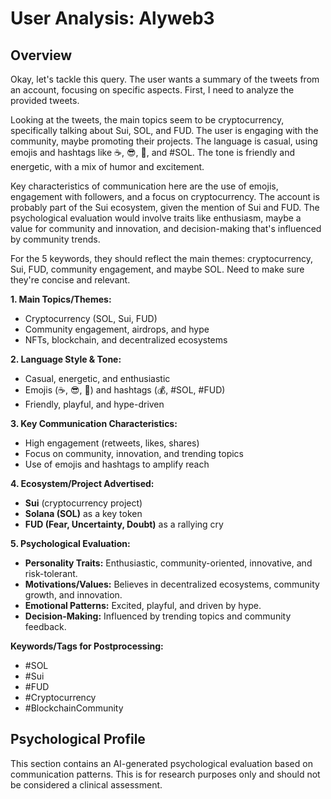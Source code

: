 # User Analysis: Alyweb3

## Overview

<think>
Okay, let's tackle this query. The user wants a summary of the tweets from an account, focusing on specific aspects. First, I need to analyze the provided tweets.

Looking at the tweets, the main topics seem to be cryptocurrency, specifically talking about Sui, SOL, and FUD. The user is engaging with the community, maybe promoting their projects. The language is casual, using emojis and hashtags like ☕️, 😎, 💫, and #SOL. The tone is friendly and energetic, with a mix of humor and excitement.

Key characteristics of communication here are the use of emojis, engagement with followers, and a focus on cryptocurrency. The account is probably part of the Sui ecosystem, given the mention of Sui and FUD. The psychological evaluation would involve traits like enthusiasm, maybe a value for community and innovation, and decision-making that's influenced by community trends.

For the 5 keywords, they should reflect the main themes: cryptocurrency, Sui, FUD, community engagement, and maybe SOL. Need to make sure they're concise and relevant.
</think>

**1. Main Topics/Themes:**  
- Cryptocurrency (SOL, Sui, FUD)  
- Community engagement, airdrops, and hype  
- NFTs, blockchain, and decentralized ecosystems  

**2. Language Style & Tone:**  
- Casual, energetic, and enthusiastic  
- Emojis (☕️, 😎, 💫) and hashtags (💰, #SOL, #FUD)  
- Friendly, playful, and hype-driven  

**3. Key Communication Characteristics:**  
- High engagement (retweets, likes, shares)  
- Focus on community, innovation, and trending topics  
- Use of emojis and hashtags to amplify reach  

**4. Ecosystem/Project Advertised:**  
- **Sui** (cryptocurrency project)  
- **Solana (SOL)** as a key token  
- **FUD (Fear, Uncertainty, Doubt)** as a rallying cry  

**5. Psychological Evaluation:**  
- **Personality Traits:** Enthusiastic, community-oriented, innovative, and risk-tolerant.  
- **Motivations/Values:** Believes in decentralized ecosystems, community growth, and innovation.  
- **Emotional Patterns:** Excited, playful, and driven by hype.  
- **Decision-Making:** Influenced by trending topics and community feedback.  

**Keywords/Tags for Postprocessing:**  
- #SOL  
- #Sui  
- #FUD  
- #Cryptocurrency  
- #BlockchainCommunity

## Psychological Profile

This section contains an AI-generated psychological evaluation based on communication patterns. This is for research purposes only and should not be considered a clinical assessment.